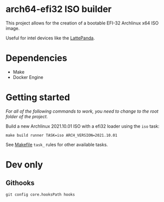 # arch64-efi32 ISO builder

This project allows for the creation of a bootable EFI-32 Archlinux x64 ISO
image. 

Useful for intel devices like the [LattePanda](http://www.lattepanda.com/).

# Dependencies

* Make
* Docker Engine

# Getting started

*For all of the following commands to work, you need to change to the root folder
of the project.*

Build a new Archlinux 2021.10.01 ISO with a efi32 loader using the `iso` task:

    make build runner TASK=iso ARCH_VERSION=2021.10.01

See [Makefile](Makefile) `task_` rules for other available tasks.

# Dev only

## Githooks

    git config core.hooksPath hooks
